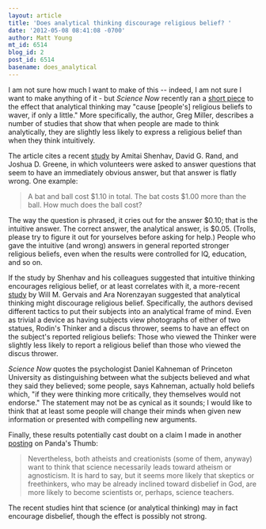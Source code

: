 ```yaml
---
layout: article
title: 'Does analytical thinking discourage religious belief? '
date: '2012-05-08 08:41:08 -0700'
author: Matt Young
mt_id: 6514
blog_id: 2
post_id: 6514
basename: does_analytical
---
```

I am not sure how much I want to make of this -- indeed, I am not sure I want to make anything of it - but _Science Now_ recently ran a [short piece](http://news.sciencemag.org/sciencenow/2012/04/to-keep-the-faith-dont-get-analytical.html) to the effect that analytical thinking may "cause \[people's\] religious beliefs to waver, if only a little." More specifically, the author, Greg Miller, describes a number of studies that show that when people are made to think analytically, they are slightly less likely to express a religious belief than when they think intuitively.

The article cites a recent [study](http://www.wjh.harvard.edu/~jgreene/GreeneWJH/Shenhav-Rand-Greene-JEPG11.pdf) by Amitai Shenhav, David G. Rand, and Joshua D. Greene, in which volunteers were asked to answer questions that seem to have an immediately obvious answer, but that answer is flatly wrong. One example:

> A bat and ball cost $1.10 in total. The bat costs $1.00 more than the ball. How much does the ball cost?

The way the question is phrased, it cries out for the answer $0.10; that is the intuitive answer. The correct answer, the analytical answer, is $0.05. (Trolls, please try to figure it out for yourselves before asking for help.) People who gave the intuitive (and wrong) answers in general reported stronger religious beliefs, even when the results were controlled for IQ, education, and so on. 

If the study by Shenhav and his colleagues suggested that intuitive thinking encourages religious belief, or at least correlates with it, a more-recent [study](http://www.sciencemag.org/content/336/6080/493.full) by Will M. Gervais and Ara Norenzayan suggested that analytical thinking might discourage religious belief.  Specifically, the authors devised different tactics to put their subjects into an analytical frame of mind. Even as trivial a device as having subjects view photographs of either of two statues, Rodin's Thinker and a discus thrower, seems to have an effect on the subject's reported religious beliefs: Those who viewed the Thinker were slightly less likely to report a religious belief than those who viewed the discus thrower.

_Science Now_ quotes the psychologist Daniel Kahneman of Princeton University as distinguishing between what the subjects believed and what they said they believed; some people, says Kahneman, actually hold beliefs which, "if they were thinking more critically, they themselves would not endorse." The statement may not be as cynical as it sounds; I would like to think that at least some people will change their minds when given new information or presented with compelling new arguments.

Finally, these results potentially cast doubt on a claim I made in another [posting](http://pandasthumb.org/archives/2009/07/post-29.html) on Panda's Thumb:

> Nevertheless, both atheists and creationists (some of them, anyway) want to think that science necessarily leads toward atheism or agnosticism. It is hard to say, but it seems more likely that skeptics or freethinkers, who may be already inclined toward disbelief in God, are more likely to become scientists or, perhaps, science teachers. 

The recent studies hint that science (or analytical thinking) may in fact encourage disbelief, though the effect is possibly not strong.

